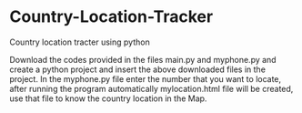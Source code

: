 # Country-Location-Tracker
Country location tracter using python

Download the codes provided in the files main.py and myphone.py and create a python project and insert the above downloaded files in the project. In the myphone.py file enter the number that you want to locate, after running the program automatically mylocation.html file will be created,  use that file to know the country location in the Map.
